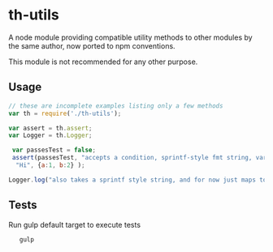 # 

th-utils
=========

A node module providing compatible utility methods to other modules by the same author, now ported to npm conventions.

This module is not recommended for any other purpose.

## Usage

```js
// these are incomplete examples listing only a few methods
var th = require('./th-utils');

var assert = th.assert;
var Logger = th.Logger;

 var passesTest = false;
 assert(passesTest, "accepts a condition, sprintf-style fmt string, variable args like %s and %z", 
  "Hi", {a:1, b:2} );

Logger.log("also takes a sprintf style string, and for now just maps to console.log");

```

## Tests

Run gulp default target to execute tests

```shell
   gulp
```


